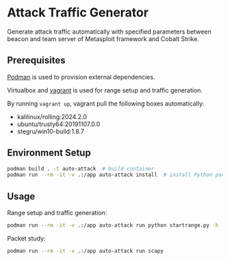 # Attack Traffic Generator

Generate attack traffic automatically with specified parameters
between beacon and team server of Metasploit framework and Cobalt Strike.

## Prerequisites

[Podman](https://podman.io/) is used to provision external dependencies.

Virtualbox and [vagrant](https://github.com/hashicorp/vagrant) is used for
range setup and traffic generation.

By running `vagrant up`, vagrant pull the following boxes automatically:

* kalilinux/rolling:2024.2.0
* ubuntu/trusty64:20191107.0.0
* stegru/win10-build:1.8.7

## Environment Setup

```sh
podman build . -t auto-attack  # build container
podman run --rm -it -v .:/app auto-attack install  # install Python packages
```

## Usage

Range setup and traffic generation:
```sh
podman run --rm -it -v .:/app auto-attack run python startrange.py -h
```

Packet study:
```sh
podman run --rm -it -v .:/app auto-attack run scapy
```
